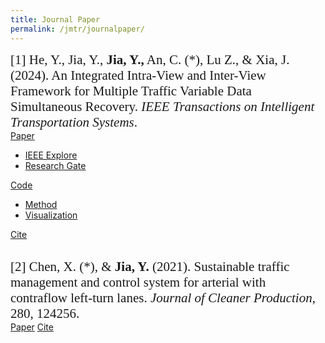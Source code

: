 ```yaml
---
title: Journal Paper
permalink: /jmtr/journalpaper/
---
```


<style>
.intro{
font-family:times;
font-size:21px;
}
</style>

<div class="intro">
[1] He, Y., Jia, Y., <b>Jia, Y.,</b> An, C. (*), Lu Z., & Xia, J. (2024). An Integrated Intra-View and Inter-View Framework for Multiple Traffic Variable Data Simultaneous Recovery. <i>IEEE Transactions on Intelligent Transportation Systems</i>.
</div>

<div class="btn-toolbar" role="toolbar">
<div class="btn-group">
  <a href="#" class="btn btn-primary active" aria-pressed="true">Paper </a>
  <a href="#" class="btn btn-primary active dropdown-toggle" data-toggle="dropdown"><span class="caret"></span></a>
  <ul class="dropdown-menu">
    <li><a href="https://ieeexplore.ieee.org/document/10566862">IEEE Explore</a></li>
    <li><a href="https://www.researchgate.net/publication/381604097_An_Integrated_Intra-View_and_Inter-View_Framework_for_Multiple_Traffic_Variable_Data_Simultaneous_Recovery">Research Gate</a></li>
  </ul>
</div>

<div class="btn-group">
  <a href="#" class="btn btn-info active" aria-pressed="true">Code </a>
  <a href="#" class="btn btn-info active dropdown-toggle" data-toggle="dropdown"><span class="caret"></span></a>
  <ul class="dropdown-menu">
    <li><a href="https://github.com/heyang49/MVLR">Method</a></li>
    <li><a href="https://github.com/Yunqing-Jia/JMTR_2202">Visualization</a></li>
  </ul>
</div>

<a href="#" class="btn btn-success active" onclick="toggleBibtex('bibtex-2202')">Cite</a>
</div>

<div id="bibtex-2202" class="bibtex-box" style="display: none; margin-top: 10px; max-width: 100%;">
  <textarea class="form-control" rows="8" readonly>
@article{he2024integrated,
  title={An integrated intra-view and inter-view framework for multiple traffic variable data simultaneous recovery},
  author={He, Yang and Jia, Yuheng and Jia, Yunqing and An, Chengchuan and Lu, Zhenbo and Xia, Jingxin},
  journal={IEEE Transactions on Intelligent Transportation Systems},
  year={2024},
  publisher={IEEE}
}
  </textarea>
</div>

<br>

<div class="intro">
[2] Chen, X. (*), & <b>Jia, Y.</b> (2021). Sustainable traffic management and control system for arterial with contraflow left-turn lanes. <i>Journal of Cleaner Production</i>, 280, 124256.
</div>

<div class="btn-toolbar" role="toolbar">
<a href="https://www.sciencedirect.com/science/article/pii/S0959652620343018" class="btn btn-primary active" aria-pressed="true">Paper</a>
<a href="#" class="btn btn-success active" onclick="toggleBibtex('bibtex-2020')">Cite</a>
</div>

<div id="bibtex-2020" class="bibtex-box" style="display: none; margin-top: 10px; max-width: 100%;">
  <textarea class="form-control" rows="8" readonly>
@article{chen2021sustainable,
  title={Sustainable traffic management and control system for arterial with contraflow left-turn lanes},
  author={Chen, Xiao and Jia, Yunqing},
  journal={Journal of Cleaner Production},
  volume={280},
  pages={124256},
  year={2021},
  publisher={Elsevier}
}
  </textarea>
</div>

<br>

<script>
function toggleBibtex(id) {
  const box = document.getElementById(id);
  box.style.display = box.style.display === "none" ? "block" : "none";
}
</script>
